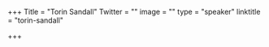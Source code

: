+++
Title = "Torin Sandall"
Twitter = ""
image = ""
type = "speaker"
linktitle = "torin-sandall"

+++


